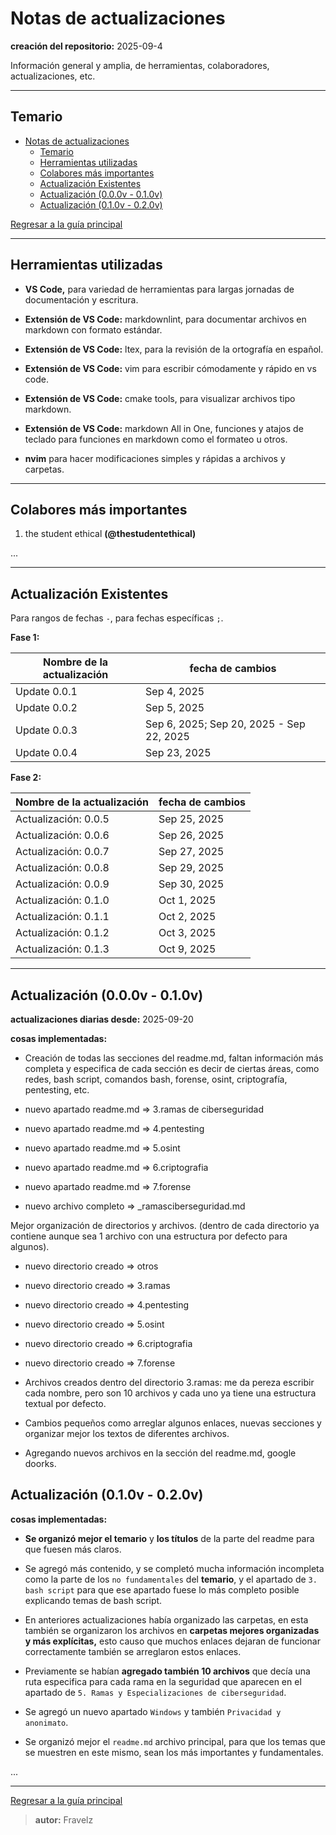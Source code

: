# Notas de actualizaciones

**creación del repositorio:** 2025-09-4

Información general y amplia, de herramientas, colaboradores, actualizaciones, etc.

---

## Temario

- [Notas de actualizaciones](#notas-de-actualizaciones)
  - [Temario](#temario)
  - [Herramientas utilizadas](#herramientas-utilizadas)
  - [Colabores más importantes](#colabores-más-importantes)
  - [Actualización Existentes](#actualización-existentes)
  - [Actualización (0.0.0v - 0.1.0v)](#actualización-000v---010v)
  - [Actualización (0.1.0v - 0.2.0v)](#actualización-010v---020v)

[Regresar a la guía principal](./../readme.md#informaci%c3%b3n)

---

## Herramientas utilizadas

- **VS Code,** para variedad de herramientas para largas jornadas de documentación y escritura.

- **Extensión de VS Code:** markdownlint, para documentar archivos en markdown con formato estándar.

- **Extensión de VS Code:** ltex, para la revisión de la ortografía en español.

- **Extensión de VS Code:** vim para escribir cómodamente y rápido en vs code.

- **Extensión de VS Code:** cmake tools, para visualizar archivos tipo markdown.

- **Extensión de VS Code:** markdown All in One, funciones y atajos de teclado para funciones en markdown como el formateo u otros.

- **nvim** para hacer modificaciones simples y rápidas a archivos y carpetas.

---

## Colabores más importantes

1. the student ethical **(@thestudentethical)**

...

---

## Actualización Existentes

Para rangos de fechas `-`, para fechas específicas `;`.

**Fase 1:**

| Nombre de la actualización | fecha de cambios                         |
| -------------------------- | ---------------------------------------- |
| Update 0.0.1               | Sep 4, 2025                              |
| Update 0.0.2               | Sep 5, 2025                              |
| Update 0.0.3               | Sep 6, 2025; Sep 20, 2025 - Sep 22, 2025 |
| Update 0.0.4               | Sep 23, 2025                             |

**Fase 2:**

| Nombre de la actualización | fecha de cambios |
| -------------------------- | ---------------- |
| Actualización: 0.0.5       | Sep 25, 2025     |
| Actualización: 0.0.6       | Sep 26, 2025     |
| Actualización: 0.0.7       | Sep 27, 2025     |
| Actualización: 0.0.8       | Sep 29, 2025     |
| Actualización: 0.0.9       | Sep 30, 2025     |
| Actualización: 0.1.0       | Oct 1, 2025      |
| Actualización: 0.1.1       | Oct 2, 2025      |
| Actualización: 0.1.2       | Oct 3, 2025      |
| Actualización: 0.1.3       | Oct 9, 2025      |

---

## Actualización (0.0.0v - 0.1.0v)

**actualizaciones diarias desde:** 2025-09-20

**cosas implementadas:**

- Creación de todas las secciones del readme.md, faltan información más completa y especifica de cada sección es decir de ciertas áreas, como redes, bash script, comandos bash, forense, osint, criptografía, pentesting, etc.

- nuevo apartado readme.md => 3.ramas de ciberseguridad
- nuevo apartado readme.md => 4.pentesting
- nuevo apartado readme.md => 5.osint
- nuevo apartado readme.md => 6.criptografia
- nuevo apartado readme.md => 7.forense

- nuevo archivo completo => _ramasciberseguridad.md

Mejor organización de directorios y archivos. (dentro de cada directorio ya contiene aunque sea 1 archivo con una estructura por defecto para algunos).

- nuevo directorio creado => otros
- nuevo directorio creado => 3.ramas
- nuevo directorio creado => 4.pentesting
- nuevo directorio creado => 5.osint
- nuevo directorio creado => 6.criptografia
- nuevo directorio creado => 7.forense

- Archivos creados dentro del directorio 3.ramas: me da pereza escribir cada nombre, pero son 10 archivos y cada uno ya tiene una estructura textual por defecto.

- Cambios pequeños como arreglar algunos enlaces, nuevas secciones y organizar mejor los textos de diferentes archivos.

- Agregando nuevos archivos en la sección del readme.md, google doorks.

## Actualización (0.1.0v - 0.2.0v)

**cosas implementadas:**

- **Se organizó mejor el temario** y **los títulos** de la parte del readme para que fuesen más claros.

- Se agregó más contenido, y se completó mucha información incompleta como la parte de los `no fundamentales` del **temario**, y el apartado de `3. bash script` para que ese apartado fuese lo más completo posible explicando temas de bash script.

- En anteriores actualizaciones había organizado las carpetas, en esta también se organizaron los archivos en **carpetas mejores organizadas y más explícitas,** esto causo que muchos enlaces dejaran de funcionar correctamente también se arreglaron estos enlaces.

- Previamente se habían **agregado también 10 archivos** que decía una ruta especifica para cada rama en la seguridad que aparecen en el apartado de `5. Ramas y Especializaciones de ciberseguridad`.

- Se agregó un nuevo apartado `Windows` y también `Privacidad y anonimato`.

- Se organizó mejor el `readme.md` archivo principal, para que los temas que se muestren en este mismo, sean los más importantes y fundamentales.

...

---

[Regresar a la guía principal](./../readme.md#informaci%c3%b3n)

> **autor:** Fravelz

